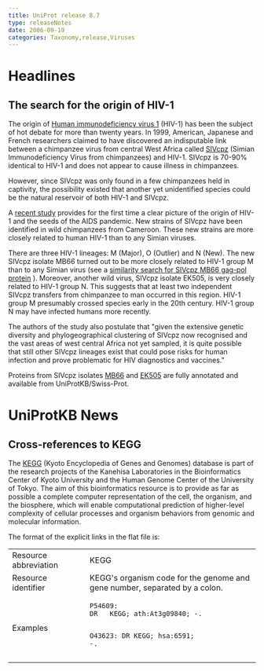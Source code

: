 ```yaml
---
title: UniProt release 8.7
type: releaseNotes
date: 2006-09-19
categories: Taxonomy,release,Viruses
---
```


# Headlines

## The search for the origin of HIV-1

The origin of [Human immunodeficiency virus 1](http://www.uniprot.org/taxonomy/11676) (HIV-1) has been the subject of hot debate for more than twenty years. In 1999, American, Japanese and French researchers claimed to have discovered an indisputable link between a chimpanzee virus from central West Africa called [SIVcpz](http://www.uniprot.org/taxonomy/388910) (Simian Immunodeficiency Virus from chimpanzees) and HIV-1. SIVcpz is 70-90% identical to HIV-1 and does not appear to cause illness in chimpanzees.

However, since SIVcpz was only found in a few chimpanzees held in captivity, the possibility existed that another yet unidentified species could be the natural reservoir of both HIV-1 and SIVcpz.

A [recent study](http://dx.doi.org/10.1126/science.1126531) provides for the first time a clear picture of the origin of HIV-1 and the seeds of the AIDS pandemic. New strains of SIVcpz have been identified in wild chimpanzees from Cameroon. These new strains are more closely related to human HIV-1 than to any Simian viruses.

There are three HIV-1 lineages: M (Major), O (Outlier) and N (New). The new SIVcpz isolate MB66 turned out to be more closely related to HIV-1 group M than to any Simian virus (see a [similarity search for SIVcpz MB66 gag-pol protein](http://www.uniprot.org/blast/?query=Q1A267) ). Moreover, another wild virus, SIVcpz isolate EK505, is very closely related to HIV-1 group N. This suggests that at least two independent SIVcpz transfers from chimpanzee to man occurred in this region. HIV-1 group M presumably crossed species early in the 20th century. HIV-1 group N may have infected humans more recently.

The authors of the study also postulate that "given the extensive genetic diversity and phylogeographical clustering of SIVcpz now recognised and the vast areas of west central Africa not yet sampled, it is quite possible that still other SIVcpz lineages exist that could pose risks for human infection and prove problematic for HIV diagnostics and vaccines."

Proteins from SIVcpz isolates [MB66](http://www.uniprot.org/taxonomy/388911) and [EK505](http://www.uniprot.org/taxonomy/388912) are fully annotated and available from UniProtKB/Swiss-Prot.

  

# UniProtKB News

## Cross-references to KEGG

The [KEGG](http://www.genome.jp/kegg/) (Kyoto Encyclopedia of Genes and Genomes) database is part of the research projects of the Kanehisa Laboratories in the Bioinformatics Center of Kyoto University and the Human Genome Center of the University of Tokyo. The aim of this bioinformatics resource is to provide as far as possible a complete computer representation of the cell, the organism, and the biosphere, which will enable computational prediction of higher-level complexity of cellular processes and organism behaviors from genomic and molecular information.

The format of the explicit links in the flat file is:

<table><colgroup><col style="width: 31%" /><col style="width: 68%" /></colgroup><tbody><tr class="odd"><td>Resource abbreviation</td><td>KEGG</td></tr><tr class="even"><td>Resource identifier</td><td>KEGG's organism code for the genome and gene number, separated by a colon.</td></tr><tr class="odd"><td>Examples</td><td><pre><code>P54609:
DR   KEGG; ath:At3g09840; -.

O43623:
DR   KEGG; hsa:6591; -.</code></pre></td></tr></tbody></table>
